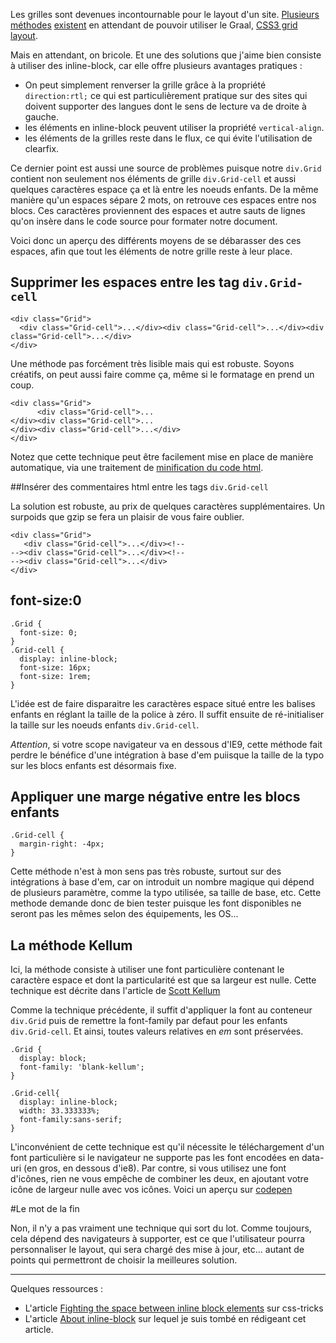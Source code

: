 Les grilles sont devenues incontournable pour le layout d'un site.
[Plusieurs](http://justifygrid.com/#methodology) [méthodes](https://github.com/suitcss/components-grid)  [existent](http://www.palantir.net/blog/responsive-design-s-dirty-little-secret) en attendant de pouvoir utiliser le Graal, [CSS3 grid layout](http://dev.w3.org/csswg/css-grid/).

Mais en attendant, on bricole. Et une des solutions que j'aime bien consiste à utiliser des inline-block, car elle offre plusieurs avantages pratiques :

- On peut simplement renverser la grille grâce à la propriété  `direction:rtl;` ce qui est particulièrement pratique sur des sites qui doivent supporter des langues dont le sens de lecture va de droite à gauche.
- les éléments en inline-block peuvent utiliser la propriété `vertical-align`.
- les éléments de la grilles reste dans le flux, ce qui évite l'utilisation de clearfix.

Ce dernier point est aussi une source de problèmes puisque notre `div.Grid` contient non seulement nos éléments de grille `div.Grid-cell` et aussi quelques caractères espace ça et là entre les noeuds enfants. De la même manière qu'un espaces sépare 2 mots, on retrouve ces espaces entre nos blocs. Ces caractères proviennent des espaces et autre sauts de lignes qu'on insère dans le code source pour formater notre document.

Voici donc un aperçu des différents moyens de se débarasser des ces espaces, afin que tout les éléments de notre grille reste à leur place.


## Supprimer les espaces entre les tag `div.Grid-cell`

```
<div class="Grid">
  <div class="Grid-cell">...</div><div class="Grid-cell">...</div><div class="Grid-cell">...</div>
</div>
```

Une méthode pas forcément très lisible mais qui est robuste. Soyons créatifs,
on peut aussi faire comme ça, même si le formatage en prend un coup.

```
<div class="Grid">
      <div class="Grid-cell">...
</div><div class="Grid-cell">...
</div><div class="Grid-cell">...</div>
</div>
```

Notez que cette technique peut être facilement mise en place de manière automatique, via une traitement de [minification du code html](https://github.com/kangax/html-minifier).


##Insérer des commentaires html entre les tags `div.Grid-cell`

La solution est robuste, au prix de quelques caractères supplémentaires. Un surpoids que gzip se fera un plaisir de vous faire oublier.

```
<div class="Grid">
   <div class="Grid-cell">...</div><!--
--><div class="Grid-cell">...</div><!--
--><div class="Grid-cell">...</div>
</div>
```


## font-size:0

```
.Grid {
  font-size: 0;
}
.Grid-cell {
  display: inline-block;
  font-size: 16px;
  font-size: 1rem;
}
```

L'idée est de faire disparaitre les caractères espace situé entre les balises enfants en réglant la taille de la police à zéro. Il suffit ensuite de ré-initialiser la taille sur les noeuds enfants `div.Grid-cell`.

*Attention*, si votre scope navigateur va en dessous d'IE9, cette méthode fait perdre le bénéfice d'une intégration à base d'em puiisque la taille de la typo sur les blocs enfants est désormais fixe.


## Appliquer une marge négative entre les blocs enfants
```
.Grid-cell {
  margin-right: -4px;
}
```
Cette méthode n'est à mon sens pas très robuste, surtout sur des intégrations à base d'em, car on introduit un nombre magique qui dépend de plusieurs paramètre, comme la typo utilisée, sa taille de base, etc. Cette methode demande donc de bien tester puisque les font disponibles ne seront pas les mêmes selon des équipements, les OS...



## La méthode Kellum
Ici, la méthode consiste à utiliser une font particulière contenant le caractère espace et dont la particularité est que sa largeur est nulle. Cette technique est décrite dans l'article de [Scott Kellum](http://scottkellum.com/2013/10/25/the-new-kellum-method.html)

Comme la technique précédente, il suffit d'appliquer la font au conteneur `div.Grid` puis de remettre la font-family par defaut pour les enfants `div.Grid-cell`. Et ainsi, toutes valeurs relatives en _em_ sont préservées.


```
.Grid {
  display: block;
  font-family: 'blank-kellum';
}

.Grid-cell{
  display: inline-block;
  width: 33.333333%;
  font-family:sans-serif;
}
```


L'inconvénient de cette technique est qu'il nécessite le téléchargement d'un font particulière si le navigateur ne supporte pas les font encodées en data-uri (en gros, en dessous d'ie8). Par contre, si vous utilisez une font d'icônes, rien ne vous empêche de combiner les deux, en ajoutant votre icône de largeur nulle avec vos icônes. Voici un aperçu sur [codepen](http://codepen.io/lionelB/pen/fvyjH)

#Le mot de la fin

Non, il n'y a pas vraiment une technique qui sort du lot. Comme toujours, cela dépend des navigateurs à supporter, est ce que l'utilisateur pourra personnaliser le layout, qui sera chargé des mise à jour, etc... autant de points qui permettront de choisir la meilleures solution.



----

Quelques ressources :

- L'article [Fighting the space between inline block elements](http://css-tricks.com/fighting-the-space-between-inline-block-elements/) sur css-tricks
- L'article [About inline-block](http://webdesigner-webdeveloper.com/weblog/about-inline-blocks/) sur lequel je suis tombé en rédigeant cet article.
